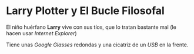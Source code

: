 # Larry Plotter y El Bucle Filosofal

El niño huérfano **Larry** vive con sus tíos, que lo tratan bastante mal
(le hacen usar *Internet Explorer*)

Tiene unas *Google Glasses* redondas y una cicatriz de un *USB* en la frente.